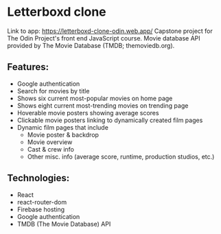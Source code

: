 # Letterboxd clone 
Link to app: https://letterboxd-clone-odin.web.app/
Capstone project for The Odin Project's front end JavaScript course. Movie database API provided by The Movie Database (TMDB; themoviedb.org).

## Features:
* Google authentication
* Search for movies by title
* Shows six current most-popular movies on home page
* Shows eight current most-trending movies on trending page
* Hoverable movie posters showing average scores
* Clickable movie posters linking to dynamically created film pages
* Dynamic film pages that include
  - Movie poster & backdrop
  - Movie overview
  - Cast & crew info
  - Other misc. info (average score, runtime, production studios, etc.)

## Technologies:
* React
* react-router-dom
* Firebase hosting
* Google authentication
* TMDB (The Movie Database) API
